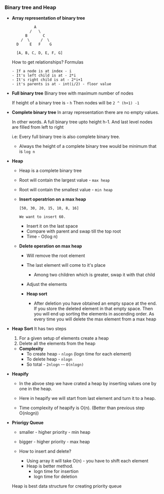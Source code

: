 ### Binary tree and Heap

- **Array representation of binary tree**
  ```
            A
          /   \
        B       C
      /  \     /  \
    D     E   F    G

    [A, B, C, D, E, F, G]
  ```
  How to get relationships?
  Formulas
  ```
  - If a node is at index - i
  - It's left child is at - 2*i
  - It's right child is at - 2*i+1
  - it's parents is at - int(i/2) - floor value
  ```

- **Full binary tree**
  Binary tree with maximum number of nodes

  If height of a binary tree is - `h`
  Then nodes will be `2 ^ (h+1) -1`

- **Complete binary tree**
  In array representation there are no empty values.

  In other words. A full binary tree upto height h-1.
  And last level nodes are filled from left to right

  i.e: Every full binary tree is also complete binary tree.

  - Always the height of a complete binary tree would be minimum that is
    `log n`

- **Heap**
  - Heap is a complete binary tree
  - Root will contain the largest value - `max heap`
  - Root will contain the smallest value - `min heap`

  - **Insert operatrion on a max heap**
    ```
    [50, 30, 20, 15, 10, 8, 16]
    
    We want to insert 60.
    ```

    - Insert it on the last space
    - Compare with parent and swap till the top root
    - Time - O(log n)

  - **Delete operation on max heap**
    - Will remove the root element
    - The last element will come to it's place
      - Among two children which is greater, swap it with that child
    - Adjust the elements

    - **Heap sort**
      - After deletion you have obtained an empty space at the end.
        If you store the deleted element in that empty space.
        Then you will end up sorting the elements in ascending order.
        As every time you will delete the max element from a max heap


- **Heap Sort**
  It has two steps
  1. For a given setup of elements create a heap
  2. Delete all the elements from the heap

  - **Complexity**
    - To create heap - `nlogn` (logn time for each element)
    - To delete heap - `nlogn`
    - So total - `2nlogn` -- `O(nlogn)`


- **Heapify**
  - In the abvoe step we have crated a heap by inserting values one by one in
    the heap.

  - Here in heapify we will start from last element and turn it to a heap.
  - Time complexity of heapify is O(n). (Better than previous step O(nlogn))


- **Priorigy Queue**
  - smaller - higher priority - min heap
  - bigger - higher priority - max heap
  
  - How to insert and delete?
    - Using array it will take O(n) - you have to shift each element
    - Heap is better method.
      - logn time for insertion
      - logn time for deletion

  Heap is best data structure for creating priority queue


